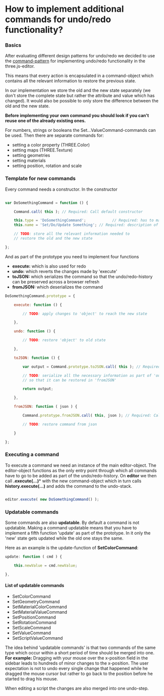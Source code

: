 How to implement additional commands for undo/redo functionality?
===

### Basics ###

After evaluating different design patterns for undo/redo we decided to use the [command-pattern](http://en.wikipedia.org/wiki/Command_pattern) for implementing undo/redo functionality in the three.js-editor.

This means that every action is encapsulated in a command-object which contains all the relevant information to restore the previous state.

In our implementation we store the old and the new state separately (we don't store the complete state but rather the attribute and value which has changed).
It would also be possible to only store the difference between the old and the new state.

**Before implementing your own command you should look if you can't reuse one of the already existing ones.**

For numbers, strings or booleans the Set...ValueCommand-commands can be used.
Then there are separate commands for:
- setting a color property (THREE.Color)
- setting maps (THREE.Texture)
- setting geometries
- setting materials
- setting position, rotation and scale

### Template for new commands ###

Every command needs a constructor. In the constructor

```javascript
	
var DoSomethingCommand = function () {

	Command.call( this ); // Required: Call default constructor

	this.type = 'DoSomethingCommand';            // Required: has to match the object-name!
	this.name = 'Set/Do/Update Something'; // Required: description of the command, used in Sidebar.History

	// TODO: store all the relevant information needed to 
	// restore the old and the new state

};
```

And as part of the prototype you need to implement four functions
- **execute:** which is also used for redo
- **undo:** which reverts the changes made by 'execute'
- **toJSON:** which serializes the command so that the undo/redo-history can be preserved across a browser refresh
- **fromJSON:** which deserializes the command

```javascript
DoSomethingCommand.prototype = {

	execute: function () {

		// TODO: apply changes to 'object' to reach the new state 

	},

	undo: function () {

		// TODO: restore 'object' to old state 

	},

	toJSON: function () {

		var output = Command.prototype.toJSON.call( this ); // Required: Call 'toJSON'-method of prototype 'Command'

		// TODO: serialize all the necessary information as part of 'output' (JSON-format)
		// so that it can be restored in 'fromJSON'

		return output;

	},

	fromJSON: function ( json ) {

		Command.prototype.fromJSON.call( this, json ); // Required: Call 'fromJSON'-method of prototype 'Command'

		// TODO: restore command from json

	}

};

```

### Executing a command ###

To execute a command we need an instance of the main editor-object. The editor-object functions as the only entry point through which all commands have to go to be added as part of the undo/redo-history.
On **editor** we then call **.execute(...)*** with the new command-object which in turn calls **history.execute(...)** and adds the command to the undo-stack.

```javascript

editor.execute( new DoSomethingCommand() );

```

### Updatable commands ###

Some commands are also **updatable**. By default a command is not updatable. Making a command updatable means that you
have to implement a fifth function 'update' as part of the prototype. In it only the 'new' state gets updated while the old one stays the same.

Here as an example is the update-function of **SetColorCommand**:

```javascript
update: function ( cmd ) {

	this.newValue = cmd.newValue;

},

```

#### List of updatable commands

- SetColorCommand
- SetGeometryCommand
- SetMaterialColorCommand
- SetMaterialValueCommand
- SetPositionCommand
- SetRotationCommand
- SetScaleCommand
- SetValueCommand
- SetScriptValueCommand

The idea behind 'updatable commands' is that two commands of the same type which occur
within a short period of time should be merged into one.
**For example:** Dragging with your mouse over the x-position field in the sidebar
leads to hundreds of minor changes to the x-position.
The user expectation is not to undo every single change that happened while he dragged
the mouse cursor but rather to go back to the position before he started to drag his mouse.

When editing a script the changes are also merged into one undo-step.
